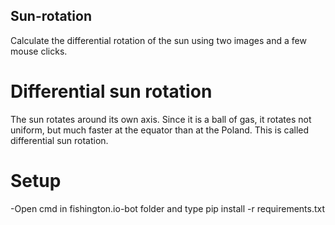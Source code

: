 ## Sun-rotation
Calculate the differential rotation of the sun using two images and a few mouse clicks.

# Differential sun rotation
The sun rotates around its own axis. Since it is a ball of gas, it rotates
not uniform, but much faster at the equator than at the
Poland. This is called differential sun rotation.
# Setup
-Open cmd in fishington.io-bot folder and type pip install -r requirements.txt
